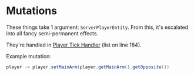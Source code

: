 # Mutations
These things take 1 argument: `ServerPlayerEntity`.
From this, it's escalated into all fancy semi-permanent effects.

They're handled in [Player Tick Handler](../../src/main/java/net/timeworndevs/quantumadds/events/PlayerTickHandler.java) (list on line 184).

Example mutation:
```java
player -> player.setMainArm(player.getMainArm().getOpposite())
```